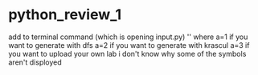 # python_review_1
add to terminal command (which is opening input.py)  '<a>' 
where  a=1 if you want to generate with dfs
a=2 if you want to generate with krascul
a=3 if you want to upload your own lab
 i don't know why some of the symbols aren't disployed
 
